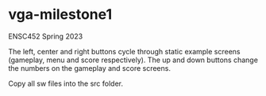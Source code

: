 # vga-milestone1

ENSC452
Spring 2023

The left, center and right buttons cycle through static example screens (gameplay, menu and score respectively).
The up and down buttons change the numbers on the gameplay and score screens.

Copy all sw files into the src folder.